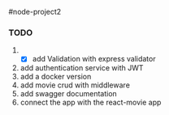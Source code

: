 #node-project2

### TODO

1. -[x] add Validation with express validator
2. add authentication service with JWT
3. add a docker version
4. add movie crud with middleware
5. add swagger documentation
6. connect the app with the react-movie app
